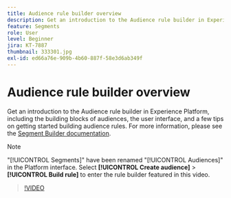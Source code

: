 ```yaml
---
title: Audience rule builder overview
description: Get an introduction to the Audience rule builder in Experience Platform, including the building blocks of audiences, the user interface, and a few tips on getting started building audience rules.
feature: Segments
role: User
level: Beginner
jira: KT-7887
thumbnail: 333301.jpg
exl-id: ed66a76e-909b-4b60-887f-58e3d6ab349f
---
```

# Audience rule builder overview

Get an introduction to the Audience rule builder in Experience Platform, including the building blocks of audiences, the user interface, and a few tips on getting started building audience rules. For more information, please see the [Segment Builder documentation](https://experienceleague.adobe.com/docs/experience-platform/segmentation/ui/segment-builder.html).

>[!NOTE]
>
> "[!UICONTROL Segments]" have been renamed "[!UICONTROL Audiences]" in the Platform interface. Select **[!UICONTROL Create audience]** > **[!UICONTROL Build rule]** to enter the rule builder featured in this video.


>[!VIDEO](https://video.tv.adobe.com/v/333301/?learn=on&enablevpops)

